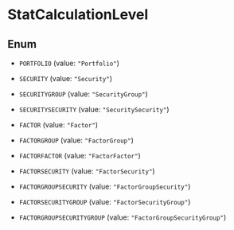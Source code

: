 

# StatCalculationLevel

## Enum


* `PORTFOLIO` (value: `"Portfolio"`)

* `SECURITY` (value: `"Security"`)

* `SECURITYGROUP` (value: `"SecurityGroup"`)

* `SECURITYSECURITY` (value: `"SecuritySecurity"`)

* `FACTOR` (value: `"Factor"`)

* `FACTORGROUP` (value: `"FactorGroup"`)

* `FACTORFACTOR` (value: `"FactorFactor"`)

* `FACTORSECURITY` (value: `"FactorSecurity"`)

* `FACTORGROUPSECURITY` (value: `"FactorGroupSecurity"`)

* `FACTORSECURITYGROUP` (value: `"FactorSecurityGroup"`)

* `FACTORGROUPSECURITYGROUP` (value: `"FactorGroupSecurityGroup"`)




